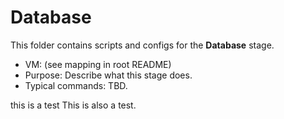 # Database

This folder contains scripts and configs for the **Database** stage.

- VM: (see mapping in root README)
- Purpose: Describe what this stage does.
- Typical commands: TBD.


this is a test
This is also a test. 